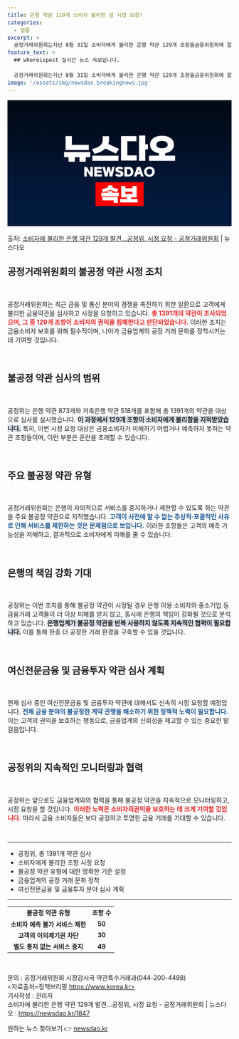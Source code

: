 ```yaml
---
title: 은행 약관 129개 소비자 불리한 점 시정 요청!
categories:
  - 법률
excerpt: >
  공정거래위원회는지난 8월 31일 소비자에게 불리한 은행 약관 129개 조항을금융위원회에 알리고 시정을 요청했…
feature_text: >
  ## whereispost 실시간 뉴스 속보입니다.

  공정거래위원회는지난 8월 31일 소비자에게 불리한 은행 약관 129개 조항을금융위원회에 알리고 시정을 요청했…
image: '/assets/img/newsdao_breakingnews.jpg'
---
```


![뉴스다오 속보](/assets/img/newsdao_breakingnews.jpg)

<p>출처: <a href="https://newsdao.kr/1847" rel="dofollow">소비자에 불리한 은행 약관 129개 발견…공정위, 시정 요청  - 공정거래위원회</a> | 뉴스다오</p>

<h2 data-ke-size="size26">공정거래위원회의 불공정 약관 시정 조치</h2>

<p data-ke-size="size16">&nbsp;</p>

공정거래위원회는 최근 금융 및 통신 분야의 경쟁을 촉진하기 위한 일환으로 고객에게 불리한 금융약관을 심사하고 시정을 요청하고 있습니다. <b><span style="color: #ee2323;">총 1391개의 약관이 조사되었으며, 그 중 129개 조항이 소비자의 권익을 침해한다고 판단되었습니다.</span></b> 이러한 조치는 금융소비자 보호를 위해 필수적이며, 나아가 금융업계의 공정 거래 문화를 정착시키는 데 기여할 것입니다.

<p data-ke-size="size16">&nbsp;</p>

<h2 data-ke-size="size26">불공정 약관 심사의 범위</h2>

<p data-ke-size="size16">&nbsp;</p>

공정위는 은행 약관 873개와 저축은행 약관 518개를 포함해 총 1391개의 약관을 대상으로 심사를 실시했습니다. <b><span style="background-color: #21538527;">이 과정에서 129개 조항이 소비자에게 불리함을 지적받았습니다.</span></b> 특히, 이번 시정 요청 대상은 금융소비자가 이해하기 어렵거나 예측하지 못하는 약관 조항들이며, 이런 부분은 혼란을 초래할 수 있습니다.

<p data-ke-size="size16">&nbsp;</p>

<h2 data-ke-size="size26">주요 불공정 약관 유형</h2>

<p data-ke-size="size16">&nbsp;</p>

공정거래위원회는 은행이 자의적으로 서비스를 중지하거나 제한할 수 있도록 하는 약관을 주요 불공정 약관으로 지적했습니다. <b><span style="color: #1a5490;">고객이 사전에 알 수 없는 추상적·포괄적인 사유로 인해 서비스를 제한하는 것은 문제점으로 보입니다.</span></b> 이러한 조항들은 고객의 예측 가능성을 저해하고, 결과적으로 소비자에게 피해를 줄 수 있습니다.

<p data-ke-size="size16">&nbsp;</p>

<h2 data-ke-size="size26">은행의 책임 강화 기대</h2>

<p data-ke-size="size16">&nbsp;</p>

공정위는 이번 조치를 통해 불공정 약관이 시정될 경우 은행 이용 소비자와 중소기업 등 금융거래 고객들이 더 이상 피해를 받지 않고, 동시에 은행의 책임이 강화될 것으로 분석하고 있습니다. <b><span style="background-color: #21538527;">은행업계가 불공정 약관을 반복 사용하지 않도록 지속적인 협력이 필요합니다.</span></b> 이를 통해 한층 더 공정한 거래 환경을 구축할 수 있을 것입니다.

<p data-ke-size="size16">&nbsp;</p>

<h2 data-ke-size="size26">여신전문금융 및 금융투자 약관 심사 계획</h2>

<p data-ke-size="size16">&nbsp;</p>

현재 심사 중인 여신전문금융 및 금융투자 약관에 대해서도 신속히 시정 요청할 예정입니다. <b><span style="color: #1a5490;">전체 금융 분야의 불공정한 계약 관행을 해소하기 위한 정책적 노력이 필요합니다.</span></b> 이는 고객의 권익을 보호하는 행동으로, 금융업계의 신뢰성을 제고할 수 있는 중요한 발걸음입니다.

<p data-ke-size="size16">&nbsp;</p>

<h2 data-ke-size="size26">공정위의 지속적인 모니터링과 협력</h2>

<p data-ke-size="size16">&nbsp;</p>

공정위는 앞으로도 금융업계와의 협력을 통해 불공정 약관을 지속적으로 모니터링하고, 시정 요청을 할 것입니다. <b><span style="color: #ee2323;">이러한 노력은 소비자의권익을 보호하는 데 크게 기여할 것입니다.</span></b> 따라서 금융 소비자들은 보다 공정하고 투명한 금융 거래를 기대할 수 있습니다.

<p data-ke-size="size16">&nbsp;</p>

<hr>
<ul>
<li>공정위, 총 1391개 약관 심사</li>
<li>소비자에게 불리한 조항 시정 요청</li>
<li>불공정 약관 유형에 대한 명확한 기준 설정</li>
<li>금융업계의 공정 거래 문화 정착</li>
<li>여신전문금융 및 금융투자 분야 심사 계획</li>
</ul>
<hr>
<table style="width:100%">
<tr>
<th style="text-align: center;">불공정 약관 유형</th>
<th style="text-align: center;">조항 수</th>
</tr>
<tr>
<td style="text-align: center; height: 17px;"><b>소비자 예측 불가 서비스 제한</b></td>
<td style="text-align: center; height: 17px;"><b>50</b></td>
</tr>
<tr>
<td style="text-align: center; height: 17px;"><b>고객의 이의제기권 차단</b></td>
<td style="text-align: center; height: 17px;"><b>30</b></td>
</tr>
<tr>
<td style="text-align: center; height: 17px;"><b>별도 통지 없는 서비스 중지</b></td>
<td style="text-align: center; height: 17px;"><b>49</b></td>
</tr>
</table>

<p data-ke-size="size16">&nbsp;</p>

문의 : 공정거래위원회 시장감시국 약관특수거래과(044-200-4498)  
<자료출처=정책브리핑 https://www.korea.kr>  
기사작성 : 관리자  
소비자에 불리한 은행 약관 129개 발견…공정위, 시정 요청 - 공정거래위원회 | 뉴스다오  : https://newsdao.kr/1847 

원하는 뉴스 찾아보기 👉 <a href="https://newsdao.kr" rel="dofollow">newsdao.kr</a>



